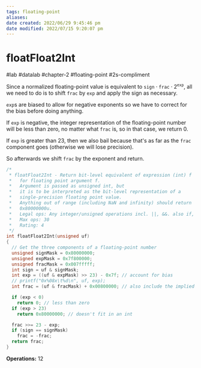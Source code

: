 ```yaml
---
tags: floating-point 
aliases: 
date created: 2022/06/29 9:45:46 pm
date modified: 2022/07/15 9:20:07 pm
---
```


# floatFloat2Int

#lab #datalab #chapter-2 #floating-point #2s-compliment

Since a normalized floating-point value is equivalent to $\texttt{sign}\cdot\texttt{frac}\cdot2^\texttt{exp}$, all we need to do is to shift `frac` by `exp` and apply the sign as necessary.

`exp`s are biased to allow for negative exponents so we have to correct for the bias before doing anything.

If `exp` is negative, the integer representation of the floating-point number will be less than zero, no matter what `frac` is, so in that case, we return 0.

If `exp` is greater than 23, then we also bail because that's as far as the `frac` component goes (otherwise we will lose precision).

So afterwards we shift `frac` by the exponent and return.

```c
/*
 * floatFloat2Int - Return bit-level equivalent of expression (int) f
 *   for floating point argument f.
 *   Argument is passed as unsigned int, but
 *   it is to be interpreted as the bit-level representation of a
 *   single-precision floating point value.
 *   Anything out of range (including NaN and infinity) should return
 *   0x80000000u.
 *   Legal ops: Any integer/unsigned operations incl. ||, &&. also if, while
 *   Max ops: 30
 *   Rating: 4
 */
int floatFloat2Int(unsigned uf)
{
  // Get the three components of a floating-point number
  unsigned signMask = 0x80000000;
  unsigned expMask = 0x7f800000;
  unsigned fracMask = 0x007fffff;
  int sign = uf & signMask;
  int exp = ((uf & expMask) >> 23) - 0x7f; // account for bias
  // printf("0x%08x\t%d\n", uf, exp);
  int frac = (uf & fracMask) + 0x00800000; // also include the implied 1

  if (exp < 0)
    return 0; // less than zero
  if (exp > 23)
    return 0x80000000; // doesn't fit in an int

  frac >>= 23 - exp;
  if (sign == signMask)
    frac = -frac;
  return frac;
}
```

**Operations:** 12
